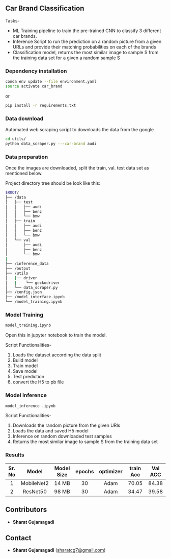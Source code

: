 
## Car Brand Classification
Tasks-

- ML Training pipeline to train the pre-trained CNN to classify 3 different car brands.
- Inference Script to run the prediction on a random picture from a given URLs and provide their matching probabilities on each of the brands
- Classification model, returns the most similar image to sample S from the
training data set for a given a random sample S 

### Dependency installation

````bash
conda env update --file environment.yaml 
source activate car_brand
````
or 

````bash
pip install -r requirements.txt 
````


### Data download
Automated web scraping script to downloads the data from the google 
````bash
cd utils/
python data_scraper.py ---car-brand audi
````

### Data preparation
Once the images are downloaded, split the train, val. test data set as mentioned below.

Project directory tree should be look like this:
````bash
$ROOT/
├── /data
│   ├── test
│   │   ├── audi
│   │   ├── benz
│   │   └── bmw
│   ├── train
│   │   ├── audi
│   │   ├── benz
│   │   └── bmw
│   └── val
│       ├── audi
│       ├── benz
│       └── bmw
|
├── /inference_data
├── /output
├── /utils
│   |── driver
│   |    └── geckodriver
│   └── data_scraper.py
├── /config.json 
├── /model_interface.ipynb
└── /model_training.ipynb

````

### Model Training 

````bash
model_training.ipynb
````
Open this in jupyter notebook to train the model.

Script Functionalities- 
1. Loads the dataset according the data split
2. Build model
3. Train model
4. Save model
5. Test prediction
6. convert the H5 to pb file

### Model Inference 

````bash
model_inference .ipynb
````
Script Functionalities- 
1. Downloads the random picture from the given URls
2. Loads the data and saved H5 model
3. Inference on random downloaded test samples  
4. Returns the most similar image to sample S from the
training data set


### Results

| Sr. No | Model | Model Size | epochs | optimizer | train Acc | Val ACC |
|:--------:|:--------:|:--------:|:--------:|:----------------:|:------------------:|:----------------:|
| 1 | MobileNet2 | 14 MB |30 | Adam  | 70.05 | 84.38 | 
| 2 | ResNet50 | 98 MB |30 | Adam  |  34.47 | 39.58 |

## Contributors
* **Sharat Gujamagadi**

## Contact
* **Sharat Gujamagadi** (sharatcg7@gmail.com)